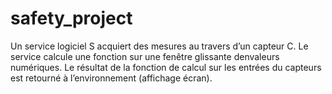 # safety_project
Un service logiciel S acquiert des mesures au travers d’un capteur C. Le service calcule une fonction sur une fenêtre glissante denvaleurs numériques. Le résultat de la fonction de calcul sur les entrées du capteurs est retourné à l’environnement (affichage écran).
